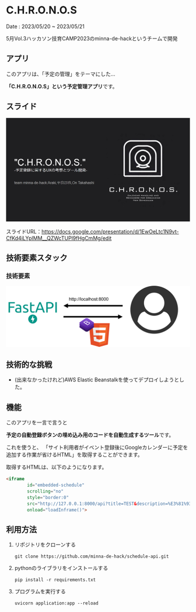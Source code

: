 # C.H.R.O.N.O.S
Date : 2023/05/20 ~ 2023/05/21

5月Vol.3ハッカソン技育CAMP2023のminna-de-hackというチームで開発

## アプリ
このアプリは、「予定の管理」をテーマにした...

**「C.H.R.O.N.O.S」という予定管理アプリ**です。

## スライド
![スライド](README-img/slide.png)

スライドURL：https://docs.google.com/presentation/d/1EwOeLtc1N9vt-CfKd4iLYpIMM__QZWcTUPl9fHgCmMg/edit

## 技術要素スタック
### 技術要素
![技術要素](README-img/tech.png)

## 技術的な挑戦
- (出来なかったけれど)AWS Elastic Beanstalkを使ってデプロイしようとした。

## 機能
このアプリを一言で言うと

**予定の自動登録ボタンの埋め込み用のコードを自動生成するツール**です。

これを使うと、
「サイト利用者がイベント登録後にGoogleカレンダーに予定を追加する作業が省けるHTML」を取得することができます。

取得するHTMLは、以下のようになります。

```HTML
<iframe 
        id="embedded-schedule" 
        scrolling="no" 
        style="border:0" 
        src="http://127.0.0.1:8000/api?title=TEST&description=%E3%81%93%E3%82%8C%E3%81%AF%E3%83%86%E3%82%B9%E3%83%88%E3%81%A7%E3%81%99&dates=T00%2FT00" 
        onload="loadInframe()">
```

## 利用方法
1. リポジトリをクローンする
   ```
   git clone https://github.com/minna-de-hack/schedule-api.git
   ```
2. pythonのライブラリをインストールする
    ```
    pip install -r requirements.txt
    ```

3. プログラムを実行する
    ```
    uvicorn application:app --reload
    ```
